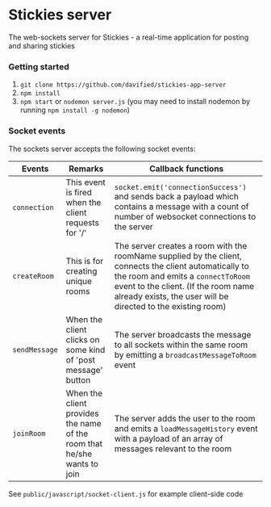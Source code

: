 # Stickies server

The web-sockets server for Stickies - a real-time application for posting and sharing stickies

### Getting started
1) `git clone https://github.com/davified/stickies-app-server`
2) `npm install`
3) `npm start` or `nodemon server.js` (you may need to install nodemon by running `npm install -g nodemon`)

### Socket events
The sockets server accepts the following socket events:

|Events| Remarks | Callback functions |
|---|---|---|
|`connection`| This event is fired when the client requests for '/' | `socket.emit('connectionSuccess')` and sends back a payload which contains a message with a count of number of websocket connections to the server
|`createRoom`|This is for creating unique rooms| The server creates a room with the roomName supplied by the client, connects the client automatically to the room and emits a `connectToRoom` event to the client. (If the room name already exists, the user will be directed to the existing room)|
|`sendMessage`| When the client clicks on some kind of 'post message' button| The server broadcasts the message to all sockets within the same room by emitting a `broadcastMessageToRoom` event |
|`joinRoom`| When the client provides the name of the room that he/she wants to join| The server adds the user to the room and emits a `loadMessageHistory` event with a payload of an array of messages relevant to the room|

See `public/javascript/socket-client.js` for example client-side code
